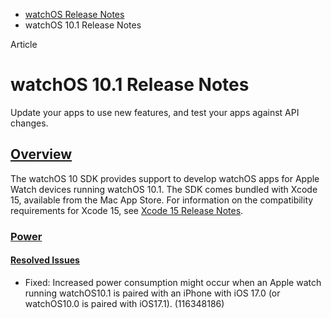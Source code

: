 - [watchOS Release Notes](https://developer.apple.com/documentation/watchos-release-notes)
- watchOS 10.1 Release Notes

Article

# watchOS 10.1 Release Notes

Update your apps to use new features, and test your apps against API changes.

## [Overview](https://developer.apple.com/documentation/watchos-release-notes/watchos-10_1-release-notes#Overview)

The watchOS 10 SDK provides support to develop watchOS apps for Apple Watch devices running watchOS 10.1. The SDK comes bundled with Xcode 15, available from the Mac App Store. For information on the compatibility requirements for Xcode 15, see [Xcode 15 Release Notes](https://developer.apple.com/documentation/Xcode-Release-Notes/xcode-15-release-notes).

### [Power](https://developer.apple.com/documentation/watchos-release-notes/watchos-10_1-release-notes#Power)

#### [Resolved Issues](https://developer.apple.com/documentation/watchos-release-notes/watchos-10_1-release-notes#Resolved-Issues)

- Fixed: Increased power consumption might occur when an Apple watch running watchOS10.1 is paired with an iPhone with iOS 17.0 (or watchOS10.0 is paired with iOS17.1). (116348186)
